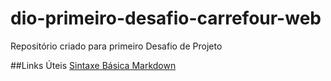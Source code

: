 # dio-primeiro-desafio-carrefour-web
Repositório criado para primeiro Desafio de Projeto


##Links Úteis
[Sintaxe Básica Markdown](https://www.markdownguide.org/basic-syntax/)
